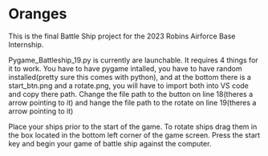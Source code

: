 # Oranges
This is the final Battle Ship project for the 2023 Robins Airforce Base Internship. 

Pygame_Battleship_19.py is currently are launchable. It requires 4 things for it to work. You have to have pygame intalled, you have to have random installed(pretty sure this comes with python), and at the bottom there is a start_btn.png and a rotate.png, you will have to import both into VS code and copy there path. Change the file path to the button on line 18(theres a arrow pointing to it) and hange the file path to the rotate on line 19(theres a arrow pointing to it)




Place your ships prior to the start of the game. To rotate ships drag them in the box located in the bottom left corner of the game screen.
Press the start key and begin your game of battle ship against the computer. 
